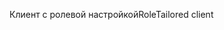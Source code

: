 <span data-ttu-id="2aa44-101">Клиент с ролевой настройкой</span><span class="sxs-lookup"><span data-stu-id="2aa44-101">RoleTailored client</span></span>